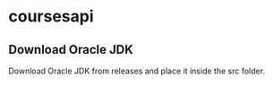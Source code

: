 # coursesapi

## Download Oracle JDK

Download Oracle JDK from releases and place it inside the src folder.
